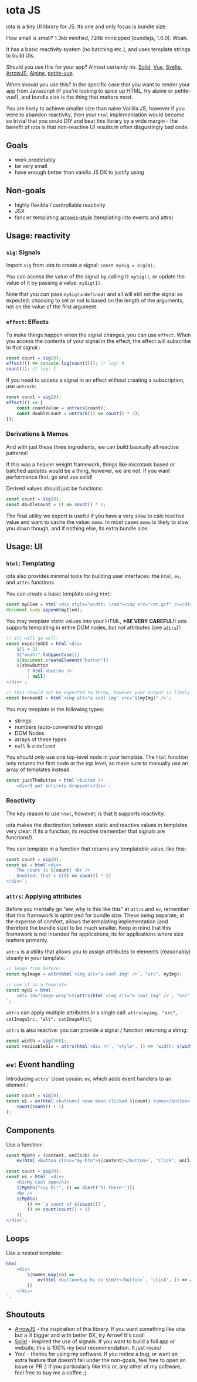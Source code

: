 # ιota JS

ιota is a tiny UI library for JS. Its one and only focus is bundle size.

How small is small? 1.3kb minified, 724b minzipped (bundlejs, 1.0.0). Woah.

It has a basic reactivity system (no batching etc.), and uses template strings to build UIs.

Should you use this for your app? Almost certainly no.
[Solid](https://solidjs.com), [Vue](https://vuejs.org), [Svelte](https://svelte.dev),
[ArrowJS](https://arrow-js.com), [Alpine](https://alpinejs.dev),
[petite-vue](https://github.com/vuejs/petite-vue).

When should you use this? In the specific case that you want to render your app from Javascript
(if you're looking to spice up HTML, try alpine or petite-vue!), and bundle size is the thing that
matters most.

You are likely to achieve smaller size than naive Vanilla JS, however if you were to abandon
reactivity,
then your `html` implementation would become so trivial that you could DIY and beat this library by
a wide margin -
the benefit of ιota is that non-reactive UI results in often disgustingly bad code.

## Goals

-  work predictably
-  be very small
-  have enough better than vanilla JS DX to justify using

## Non-goals

-  highly flexible / controllable reactivity
-  JSX
-  fancier templating [arrowjs-style](https://www.arrow-js.com/) (templating into events and attrs)

## Usage: reactivity

### `sig`: Signals

Import `sig` from ιota to create a signal: `const mySig = sig(0);`

You can access the value of the signal by calling it: `mySig()`, or update the value of it by
passing a value: `mySig(1)`.

Note that you _can_ pass `mySig(undefined)` and all will still set the signal as expected:
choosing to set or not is based on the length of the arguments, not on the value of the first
argument.

### `effect`: Effects

To make things happen when the signal changes, you can use `effect`.
When you access the contents of your signal in the effect, the effect will subscribe to that
signal.:

```js
const count = sig(0);
effect(() => console.log(count())); // log: 0
count(1); // log: 1
```

If you need to access a signal in an effect without creating a subscription, use `untrack`:

```js
const count = sig(0);
effect(() => {
	const countValue = untrack(count);
	const doubleCount = untrack(() => count() * 2);
});
```

### Derivations & Memos

And with just these three ingredients, we can build basically all reactive patterns!

If this was a heavier weight framework, things like microtask based or batched updates would be a
thing,
however, we are not. If you want performance first, go and use solid!

Derived values should just be functions:

```js
const count = sig(0);
const doubleCount = () => count() * 2;
```

The final utility we export is useful if you have a very slow to calc reactive value and want to
cache the value: `memo`.
In most cases `memo` is likely to slow you down though, and if nothing else, its extra bundle size.

## Usage: UI

### `html`: Templating

ιota also provides minimal tools for building user interfaces: the `html`, `ev`, and `attrs`
functions.

You can create a basic template using `html`:

```js
const myElem = html`<div style="width: 1rem"><img src="cat.gif" /></div>`;
document.body.append(myElem);
```

You may template static values into your HTML, **\*BE VERY CAREFUL!:** ιota supports templating in
entire DOM nodes,
but not attributes (see [`attrs`](#attrs-applying-attributes))!:

```js
// all will go well:
const expectedUI = html`<div>
	${1 + 3}
	${"woah!".toUpperCase()}
	${document.createElement("button")}
	${showButton
		? html`<button />`
		: null}
</div>`;

// this should not be expected to throw, however your output is likely to be garbled or unusable
const brokenUI = html`<img alt="a cool img" src="${myImg}" />`;
```

You may template in the following types:

-  strings
-  numbers (auto-converted to strings)
-  DOM Nodes
-  arrays of these types
-  `null` & `undefined`

You should only use one top-level node in your template.
The `html` function only returns the first node at the top level,
so make sure to manually use an array of templates instead.

```js
const justTheButton = html`<button />
	<div>I get entirely dropped!</div>`;
```

### Reactivity

The key reason to use `html`, however, is that it supports reactivity.

ιota makes the disctinction between static and reactive values in templates very clear:
if its a function, its reactive (remember that signals are functions!).

You can template in a function that returns any templatable value, like this:

```js
const count = sig(0);
const ui = html`<div>
	The count is ${count} <br />
	Doubled, that's ${() => count() * 2}
</div>`;
```

### `attrs`: Applying attributes

Before you mentally go "ew, why is this like this" at `attrs` and `ev`,
remember that this framework is optimized for bundle size.
These being separate, at the expense of comfort, allows the templating implementation (and therefore
the bundle size)
to be much smaller.
Keep in mind that this framework is not intended for applications, its for applications where size
matters primarily.

`attrs` is a utility that allows you to assign attributes to elements (reasonably) cleanly in your
template:

```js
// image from before:
const myImage = attr(html`<img alt="a cool img" />`, "src", myImg);

// use it in a template:
const myUi = html`
	<div id="image-wrap">${attrs(html`<img alt="a cool img" />`, "src", myImg)}</div>
`;
```

`attrs` can apply multiple attributes in a single
call: `attrs(myimg, "src", catImageSrc, "alt", catImageAlt)`;

`attrs` is also reactive: you can provide a signal / function returning a string:

```js
const width = sig(500);
const resizableDiv = attrs(html`<div />`, "style", () => `width: ${width()}px`);
```

## `ev`: Event handling

Introducing `attrs`' close cousin: `ev`, which adds event handlers to an element.:

```js
const count = sig(0);
const ui = ev(html`<button>I have been clicked ${count} times</button>`, "click", () =>
	count(count() + 1)
);
```

## Components

Use a function:

```js
const MyBtn = (content, onClick) =>
	ev(html`<button class="my-btn">${content}</button>`, "click", onClick);

const count = sig(0);
const ui = html` <div>
	<h1>My Cool app</h1>
	${MyBtn("say hi!", () => alert("hi there!"))}
	<br />
	${MyBtn(
		() => `a count of ${count()}`,
		() => count(count() + 1)
	)}
</div>`;
```

## Loops

Use a nested template:

```js
html`
	<div>
		${names.map((n) =>
			ev(html`<button>Say hi to ${n}!</button>`, "click", () => alert(`hi ${n}!`))
		)}
	</div>
`;
```

## Shoutouts

-  [ArrowJS](https://arrow-js.com) - the inspiration of this library.
   If you want something like ιota but a lil bigger and with better DX, try Arrow! It's cool!
-  [Solid](https://solidjs.com) - inspired the use of signals.
   If you want to build a full app or website, this is 100% my best recommendation. It just _rocks!_
-  You! - thanks for using my software. If you notice a bug, or want an extra feature that doesn't
   fall under the non-goals, feel free to open an issue or PR :)
   If you particularly like this or, any other of my software, feel free to buy me a coffee ;)
